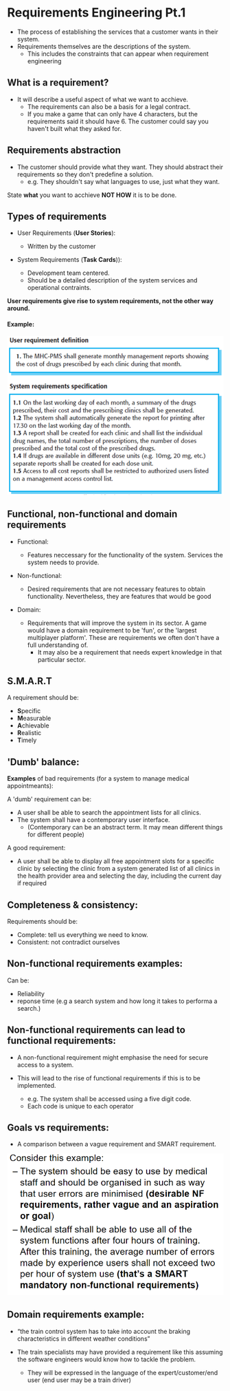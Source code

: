 # Requirements Engineering Pt.1

- The process of establishing the services that a customer wants in their system.
- Requirements themselves are the descriptions of the system.
    - This includes the constraints that can appear when requirement engineering

## What is a requirement?

- It will describe a useful aspect of what we want to acchieve.
    - The requirements can also be a basis for a legal contract.
    - If you make a game that can only have 4 characters, but the requirements said it should have 6. The customer could say you haven't built what they asked for.

## Requirements abstraction

- The customer should provide what they want. They should abstract their requirements so they don't predefine a solution.
    - e.g. They shouldn't say what languages to use, just what they want.

State **what** you want to acchieve
**NOT HOW** it is to be done.

## Types of requirements

- User Requirements (**User Stories**):
    - Written by the customer

- System Requirements (**Task Cards**)):
    - Development team centered.
    - Should be a detailed description of the system services and operational contraints.

**User requirements give rise to system requirements, not the other way around.**

#### Example:
![Example](./pictures/user_system_requirements.PNG "An example of user and system requirements")

## Functional, non-functional and domain requirements

- Functional:
    - Features neccessary for the functionality of the system. Services the system needs to provide.

- Non-functional:
    - Desired requirements that are not necessary features to obtain functionality. Nevertheless, they are features that would be good

- Domain:
    - Requirements that will improve the system in its sector. A game would have a domain requirement to be 'fun', or the 'largest multiplayer platform'. These are requirements we often don't have a full understanding of.
        - It may also be a requirement that needs expert knowledge in that particular sector.

## S.M.A.R.T

A requirement should be:

- **S**pecific
- **M**easurable
- **A**chievable
- **R**ealistic
- **T**imely

## 'Dumb' balance:
**Examples** of bad requirements (for a system to manage medical appointmeants):

A 'dumb' requirement can be:

- A user shall be able to search the appointment lists for all clinics.
- The system shall have a contemporary user interface. 
    - (Contemporary can be an abstract term. It may mean different things for different people)

A good requirement:

- A user shall be able to display all free appointment slots for a specific clinic by selecting the clinic from a system generated list of all clinics in the health provider area and selecting the day, including the current day if required

## Completeness & consistency:

Requirements should be:
- Complete: tell us everything we need to know.
- Consistent: not contradict ourselves

## Non-functional requirements examples:

Can be:
- Reliability
- reponse time (e.g a search system and how long it takes to performa a search.)

## Non-functional requirements can lead to functional requirements:

- A non-functional requirement might emphasise the need for secure access to a system.

- This will lead to the rise of functional requirements if this is to be implemented.
    - e.g. The system shall be accessed using a five digit code.
    - Each code is unique to each operator

## Goals vs requirements:
- A comparison between a vague requirement and SMART requirement.

![example](./pictures/goals_vs_requirements.PNG)

## Domain requirements example:

- “the train control system has to take into account the braking characteristics in different weather conditions”

- The train specialists may have provided a requirement like this assuming the software engineers would know how to tackle the problem.
    - They will be expressed in the language of the expert/customer/end user (end user may be a train driver)